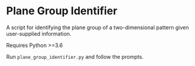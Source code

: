# Plane Group Identifier

A script for identifying the plane group of a
two-dimensional pattern given user-supplied information.

Requires Python >=3.6

Run `plane_group_identifier.py` and follow the prompts.
